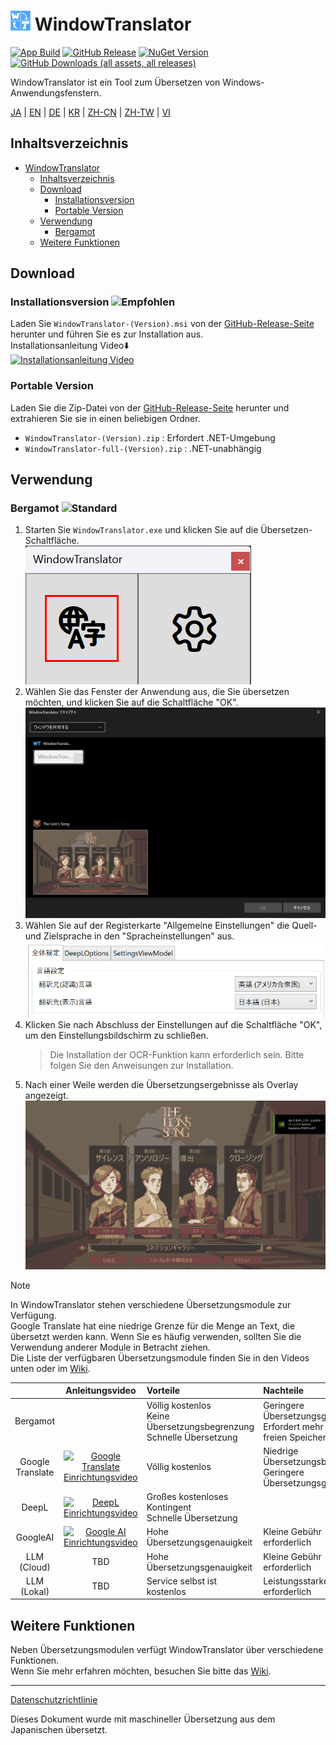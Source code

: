 # <img src="images/wt.png" width="32" > WindowTranslator

[![App Build](https://github.com/Freeesia/WindowTranslator/actions/workflows/dotnet-desktop.yml/badge.svg)](https://github.com/Freeesia/WindowTranslator/actions/workflows/dotnet-desktop.yml)
[![GitHub Release](https://img.shields.io/github/v/release/Freeesia/WindowTranslator)](https://github.com/Freeesia/WindowTranslator/releases/latest)
[![NuGet Version](https://img.shields.io/nuget/v/WindowTranslator.Abstractions)](https://www.nuget.org/packages/WindowTranslator.Abstractions)
[![GitHub Downloads (all assets, all releases)](https://img.shields.io/github/downloads/Freeesia/WindowTranslator/total)](https://github.com/Freeesia/WindowTranslator/releases/latest)

WindowTranslator ist ein Tool zum Übersetzen von Windows-Anwendungsfenstern.

[JA](README.md) | [EN](./README.en.md) | [DE](./README.de.md) | [KR](./README.kr.md) | [ZH-CN](./README.zh-cn.md) | [ZH-TW](./README.zh-tw.md) | [VI](./README.vi.md)

## Inhaltsverzeichnis
- [ WindowTranslator](#-windowtranslator)
  - [Inhaltsverzeichnis](#inhaltsverzeichnis)
  - [Download](#download)
    - [Installationsversion ](#installationsversion-)
    - [Portable Version](#portable-version)
  - [Verwendung](#verwendung)
    - [Bergamot ](#bergamot-)
  - [Weitere Funktionen](#weitere-funktionen)

## Download
### Installationsversion ![Empfohlen](https://img.shields.io/badge/Empfohlen-brightgreen)

Laden Sie `WindowTranslator-(Version).msi` von der [GitHub-Release-Seite](https://github.com/Freeesia/WindowTranslator/releases/latest) herunter und führen Sie es zur Installation aus.  
Installationsanleitung Video⬇️  
[![Installationsanleitung Video](https://github.com/user-attachments/assets/b5babc02-715b-43bc-ba97-f23078ffd39b)](https://youtu.be/wvcbCLA9chQ?t=7)

### Portable Version

Laden Sie die Zip-Datei von der [GitHub-Release-Seite](https://github.com/Freeesia/WindowTranslator/releases/latest) herunter und extrahieren Sie sie in einen beliebigen Ordner.  
- `WindowTranslator-(Version).zip` : Erfordert .NET-Umgebung  
- `WindowTranslator-full-(Version).zip` : .NET-unabhängig

## Verwendung

### Bergamot ![Standard](https://img.shields.io/badge/Standard-brightgreen)

1. Starten Sie `WindowTranslator.exe` und klicken Sie auf die Übersetzen-Schaltfläche.  
   ![Übersetzen-Schaltfläche](images/translate.png)
2. Wählen Sie das Fenster der Anwendung aus, die Sie übersetzen möchten, und klicken Sie auf die Schaltfläche "OK".  
   ![Fensterauswahl](images/select.png)
3. Wählen Sie auf der Registerkarte "Allgemeine Einstellungen" die Quell- und Zielsprache in den "Spracheinstellungen" aus.  
   ![Spracheinstellungen](images/language.png)
4. Klicken Sie nach Abschluss der Einstellungen auf die Schaltfläche "OK", um den Einstellungsbildschirm zu schließen.  
   > Die Installation der OCR-Funktion kann erforderlich sein.
   > Bitte folgen Sie den Anweisungen zur Installation.
5. Nach einer Weile werden die Übersetzungsergebnisse als Overlay angezeigt.  
   ![Übersetzungsergebnis](images/result.png)

> [!NOTE]
> In WindowTranslator stehen verschiedene Übersetzungsmodule zur Verfügung.  
> Google Translate hat eine niedrige Grenze für die Menge an Text, die übersetzt werden kann. Wenn Sie es häufig verwenden, sollten Sie die Verwendung anderer Module in Betracht ziehen.  
> Die Liste der verfügbaren Übersetzungsmodule finden Sie in den Videos unten oder im [Wiki](https://github.com/Freeesia/WindowTranslator/wiki#翻訳).
> 
> |                |                                                         Anleitungsvideo                                                          | Vorteile                    | Nachteile                        |
> | :------------: | :-----------------------------------------------------------------------------------------------------------------------------------: | :---------------------------- | :----------------------------------- |
> |   Bergamot     | | Völlig kostenlos<br/>Keine Übersetzungsbegrenzung<br/>Schnelle Übersetzung | Geringere Übersetzungsgenauigkeit<br/>Erfordert mehr als 1 GB freien Speicher |
> |   Google Translate   | [![Google Translate Einrichtungsvideo](https://github.com/user-attachments/assets/bbf45370-0387-47e1-b690-3183f37e06d2)](https://youtu.be/83A8T890N5M)  | Völlig kostenlos | Niedrige Übersetzungsbegrenzung<br/>Geringere Übersetzungsgenauigkeit |
> |     DeepL      |   [![DeepL Einrichtungsvideo](https://github.com/user-attachments/assets/4abd512f-cff9-45a8-852b-722641458f0b)](https://youtu.be/D7Yb6rIVPI0)   | Großes kostenloses Kontingent<br/>Schnelle Übersetzung | |
> |    GoogleAI    | [![Google AI Einrichtungsvideo](https://github.com/user-attachments/assets/9d3a91ab-f1aa-4079-be68-622212ab1b68)](https://youtu.be/Oht0z03M91I) | Hohe Übersetzungsgenauigkeit | Kleine Gebühr erforderlich |
> | LLM (Cloud) | TBD | Hohe Übersetzungsgenauigkeit | Kleine Gebühr erforderlich |
> | LLM (Lokal) | TBD | Service selbst ist kostenlos | Leistungsstarker PC erforderlich |

## Weitere Funktionen

Neben Übersetzungsmodulen verfügt WindowTranslator über verschiedene Funktionen.  
Wenn Sie mehr erfahren möchten, besuchen Sie bitte das [Wiki](https://github.com/Freeesia/WindowTranslator/wiki).

---
[Datenschutzrichtlinie](PrivacyPolicy.md)

Dieses Dokument wurde mit maschineller Übersetzung aus dem Japanischen übersetzt.